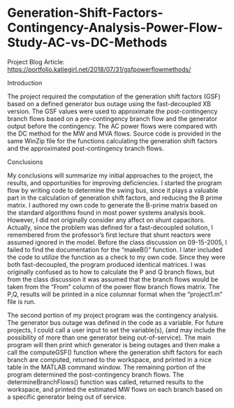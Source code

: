 # Generation-Shift-Factors-Contingency-Analysis-Power-Flow-Study-AC-vs-DC-Methods

Project Blog Article:
https://portfolio.katiegirl.net/2018/07/31/gsfpowerflowmethods/


Introduction

The project required the computation of the generation shift factors (GSF) based on a defined generator bus outage using the fast-decoupled XB version.  The GSF values were used to approximate the post-contingency branch flows based on a pre-contingency branch flow and the generator output before the contingency. The AC power flows were compared with the DC method for the MW and MVA flows.  Source code is provided in the same WinZip file for the functions calculating the generation shift factors and the approximated post-contingency branch flows.


Conclusions


My conclusions will summarize my initial approaches to the project, the results, and opportunities for improving deficiencies. I started the program flow by writing code to determine the swing bus, since it plays a valuable part in the calculation of generation shift factors, and reducing the B prime matrix. I authored my own code to generate the B-prime matrix based on the standard algorithms found in most power systems analysis book. However, I did not originally consider any affect on shunt capacitors. Actually, since the problem was defined for a fast-decoupled solution, I remembered from the professor’s first lecture that shunt reactors were assumed ignored in the model. Before the class discussion on 09-15-2005, I failed to find the documentation for the “makeB()” function. I later included the code to utilize the function as a check to my own code. Since they were both fast-decoupled, the program produced identical matrices.   I was originally confused as to how to calculate the P and Q branch flows, but from the class discussion it was assumed that the branch flows would be taken from the “From” column of the power flow branch flows matrix. The P,Q, results will be printed in a nice columnar format when the “project1.m” file is run. 

The second portion of my project program was the contingency analysis. The generator bus outage was defined in the code as a variable. For future projects, I could call a user input to set the variable(s), (and may include the possibility of more than one generator being out-of-service). The main program will then print which generator is being outages and then make a call the computeGSF() function where the generation shift factors for each branch are computed, returned to the workspace, and printed in a nice table in the MATLAB command window. The remaining portion of the program determined the post-contingency branch flows. The determineBranchFlows() function was called, returned results to the workspace, and printed the estimated MW flows on each branch based on a specific generator being out of service.  

